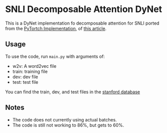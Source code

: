 # SNLI Decomposable Attention DyNet

This is a DyNet implementation fo decomposable attention for SNLI ported from the [PyTortch Implementation](https://github.com/libowen2121/SNLI-decomposable-attention),
of [this article](https://arxiv.org/abs/1606.01933).

## Usage

To use the code, run `main.py` with arguments of:
- w2v: A word2vec file
- train: training file
- dev: dev file
- test: test file

You can find the train, dev, and test files in the [stanford database](https://nlp.stanford.edu/projects/snli/)

## Notes

- The code does not currently using actual batches.
- The code is still not working to 86%, but gets to 60%.
